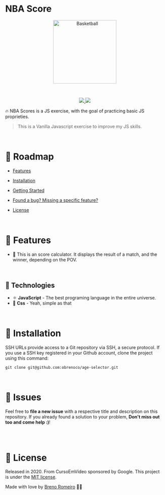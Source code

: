 # NBA Score

<p  align="center">
<img  src="https://media.giphy.com/media/8x26UijMeN8ME/giphy.gif"  height="200" alt="Basketball">
</p>
<br/>


<p  align="center">
  <a  href="">
  <img  src="https://img.shields.io/github/stars/obrenoco/nba-scores" />
  </a>
  <img  src="https://img.shields.io/github/forks/obrenoco/nba-scores" />
  </a>
</p>

🔥 NBA Scores is a JS exercise, with the goal of practicing basic JS proprieties.





> This is a Vanilla Javascript exercise to improve my JS skills.



<br />



# :pushpin: Roadmap



* [Features](#rocket-features)

* [Installation](#construction_worker-installation)


* [Getting Started](#runner-getting-started)


* [Found a bug? Missing a specific feature?](#bug-issues)


* [License](#closed_book-license)


<br />

# :rocket: Features

 * 🍕 This is an score calculator. It displays the result of a match, and the winner, depending on the POV.




<br />

## :robot: Technologies

 * ⚛ **JavaScript** - The best programing language in the entire universe.
 * 💅 **Css** - Yeah, simple as that





<br />

# :construction_worker: Installation



SSH URLs provide access to a Git repository via SSH, a secure protocol. If you use a SSH key registered in your Github account, clone the project using this command:



```git clone git@github.com:obrenoco/age-selector.git```






<br />


# :bug: Issues



Feel free to **file a new issue** with a respective title and description on this repository. If you already found a solution to your problem, **Don't miss out too and come help :)**!



<br />








<br/>

# :closed_book: License


Released in 2020.
From CursoEmVídeo sponsored by Google.
This project is under the [MIT license](https://github.com/obrenoco).

Made with love by [Breno Romeiro](https://github.com/obrenoco) 💜🚀
